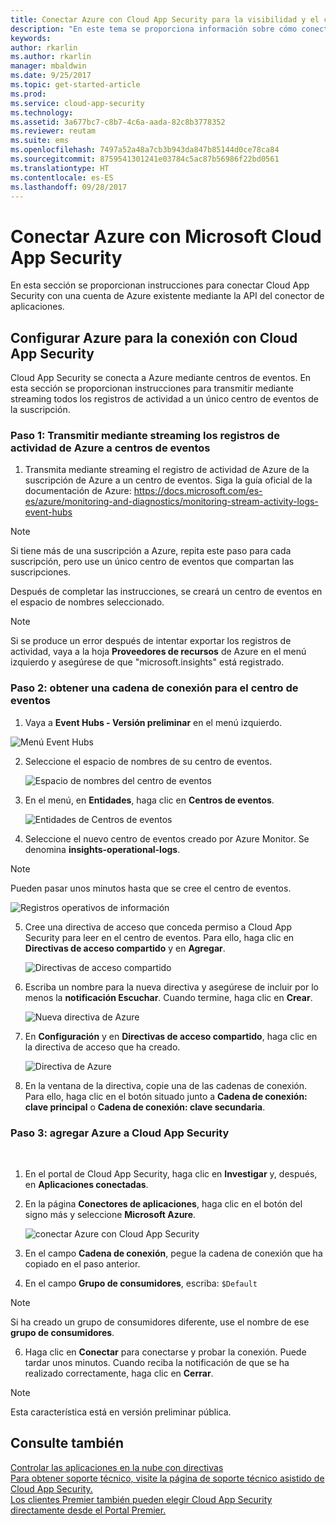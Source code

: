 ```yaml
---
title: Conectar Azure con Cloud App Security para la visibilidad y el control del uso | Microsoft Docs
description: "En este tema se proporciona información sobre cómo conectar Azure con Cloud App Security mediante el conector de API."
keywords: 
author: rkarlin
ms.author: rkarlin
manager: mbaldwin
ms.date: 9/25/2017
ms.topic: get-started-article
ms.prod: 
ms.service: cloud-app-security
ms.technology: 
ms.assetid: 3a677bc7-c8b7-4c6a-aada-82c8b3778352
ms.reviewer: reutam
ms.suite: ems
ms.openlocfilehash: 7497a52a48a7cb3b943da847b85144d0ce78ca84
ms.sourcegitcommit: 8759541301241e03784c5ac87b56986f22bd0561
ms.translationtype: HT
ms.contentlocale: es-ES
ms.lasthandoff: 09/28/2017
---
```

# <a name="connect-azure-to-microsoft-cloud-app-security"></a>Conectar Azure con Microsoft Cloud App Security

En esta sección se proporcionan instrucciones para conectar Cloud App Security con una cuenta de Azure existente mediante la API del conector de aplicaciones.  
  
## <a name="setting-up-azure-for-connection-to-cloud-app-security"></a>Configurar Azure para la conexión con Cloud App Security

Cloud App Security se conecta a Azure mediante centros de eventos. En esta sección se proporcionan instrucciones para transmitir mediante streaming todos los registros de actividad a un único centro de eventos de la suscripción. 

### <a name="step-1-stream-your-azure-activity-logs-to-event-hubs"></a>Paso 1: Transmitir mediante streaming los registros de actividad de Azure a centros de eventos

1.  Transmita mediante streaming el registro de actividad de Azure de la suscripción de Azure a un centro de eventos. Siga la guía oficial de la documentación de Azure: https://docs.microsoft.com/es-es/azure/monitoring-and-diagnostics/monitoring-stream-activity-logs-event-hubs

 > [!NOTE]
 > Si tiene más de una suscripción a Azure, repita este paso para cada suscripción, pero use un único centro de eventos que compartan las suscripciones.

 Después de completar las instrucciones, se creará un centro de eventos en el espacio de nombres seleccionado.
 
 > [!NOTE]
 > Si se produce un error después de intentar exportar los registros de actividad, vaya a la hoja **Proveedores de recursos** de Azure en el menú izquierdo y asegúrese de que "microsoft.insights" está registrado.

### <a name="step-2-get-a-connection-string-to-your-event-hub"></a>Paso 2: obtener una cadena de conexión para el centro de eventos

1.  Vaya a **Event Hubs - Versión preliminar** en el menú izquierdo.
  
   ![Menú Event Hubs](media/azure-event-hubs.png "Azure Event Hubs")

2.  Seleccione el espacio de nombres de su centro de eventos.
  
    ![Espacio de nombres del centro de eventos](media/azure-namespace.png "Espacio de nombres de Azure")

3.  En el menú, en **Entidades**, haga clic en **Centros de eventos**. 
  
    ![Entidades de Centros de eventos](media/azure-event-hubs-entities.png "Entidades del centro de eventos de Azure")

4.  Seleccione el nuevo centro de eventos creado por Azure Monitor. Se denomina **insights-operational-logs**.
  > [!NOTE]
  > Pueden pasar unos minutos hasta que se cree el centro de eventos.

   ![Registros operativos de información](media/azure-insight-operational-logs.png "Registros operativos de información de Azure")
  
  
5. Cree una directiva de acceso que conceda permiso a Cloud App Security para leer en el centro de eventos. Para ello, haga clic en **Directivas de acceso compartido** y en **Agregar**.
  
    ![Directivas de acceso compartido](media/azure-shared-access-policies.png "Directiva de acceso compartido de Azure")

6.  Escriba un nombre para la nueva directiva y asegúrese de incluir por lo menos la **notificación Escuchar**. Cuando termine, haga clic en **Crear**.
  
    ![Nueva directiva de Azure](media/azure-new-policy.png "Nueva directiva de Azure")

7.  En **Configuración** y en **Directivas de acceso compartido**, haga clic en la directiva de acceso que ha creado.   
  
    ![Directiva de Azure](media/azure-select-policy.png "Directiva de Azure")

8. En la ventana de la directiva, copie una de las cadenas de conexión. Para ello, haga clic en el botón situado junto a **Cadena de conexión: clave principal** o **Cadena de conexión: clave secundaria**.

### <a name="step-3-add-azure-to-cloud-app-security"></a>Paso 3: agregar Azure a Cloud App Security
 
1.  En el portal de Cloud App Security, haga clic en **Investigar** y, después, en **Aplicaciones conectadas**.  
  
3.  En la página **Conectores de aplicaciones**, haga clic en el botón del signo más y seleccione **Microsoft Azure**.  
  
     ![conectar Azure con Cloud App Security](media/azure-connect-app.png "conectar Azure")  
  
4.  En el campo **Cadena de conexión**, pegue la cadena de conexión que ha copiado en el paso anterior.  
  
5.  En el campo **Grupo de consumidores**, escriba: `$Default`
    
   >[!NOTE] 
   > Si ha creado un grupo de consumidores diferente, use el nombre de ese **grupo de consumidores**.
  
6.  Haga clic en **Conectar** para conectarse y probar la conexión. Puede tardar unos minutos. Cuando reciba la notificación de que se ha realizado correctamente, haga clic en **Cerrar**.  


> [!NOTE]
> Esta característica está en versión preliminar pública.


## <a name="see-also"></a>Consulte también  
[Controlar las aplicaciones en la nube con directivas](control-cloud-apps-with-policies.md)   
[Para obtener soporte técnico, visite la página de soporte técnico asistido de Cloud App Security.](http://support.microsoft.com/oas/default.aspx?prid=16031)   
[Los clientes Premier también pueden elegir Cloud App Security directamente desde el Portal Premier.](https://premier.microsoft.com/)  
  
  